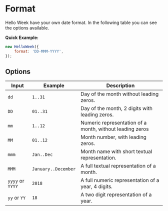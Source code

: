 # Format

Hello Week have your own date format. In the following table you can see the options available.

**Quick Example:**

```js
new HelloWeek({
    format: 'DD-MMM-YYYY',
});
```

## Options

| Input            | Example             | Description                                              |
| ---------------- | ------------------- | -------------------------------------------------------- |
| `dd`             | `1..31`             | Day of the month without leading zeros.                  |
| `DD`             | `01..31`            | Day of the month, 2 digits with leading zeros.           |
| `mm`             | `1..12`             | Numeric representation of a month, without leading zeros |
| `MM`             | `01..12`            | Month number, with leading zeros.                        |
| `mmm`            | `Jan..Dec`          | Month name with short textual representation.            |
| `MMM`            | `January..December` | A full textual representation of a month.                |
| `yyyy` or `YYYY` | `2018`              | A full numeric representation of a year, 4 digits.       |
| `yy` or `YY`     | `18`                | A two digit representation of a year.                    |
